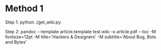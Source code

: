 Method 1
========

Step 1:
python ./get_wiki.py 

Step 2:
pandoc --template article.template  test.wiki -o article.pdf --toc -M fontsize=12pt -M title='Hackers \& Designers' -M subtitle='About Bug, Bots and Bytes'

